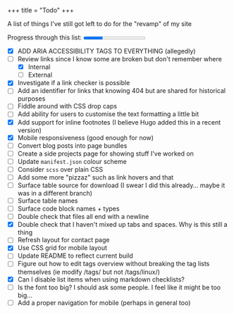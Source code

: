 +++
title = "Todo"
+++

A list of things I've still got left to do for the "revamp" of my site

Progress through this list: <progress id="todo" value="8" max="26"></progress>

* [x] ADD ARIA ACCESSIBILITY TAGS TO EVERYTHING (allegedly)
* [ ] Review links since I know some are broken but don't remember where
  * [x] Internal
  * [ ] External
* [x] Investigate if a link checker is possible
* [ ] Add an identifier for links that knowing 404 but are shared for historical purposes
* [ ] Fiddle around with CSS drop caps
* [ ] Add ability for users to customise the text formatting a little bit
* [x] Add support for inline footnotes (I believe Hugo added this in a recent version)
* [x] Mobile responsiveness (good enough for now)
* [ ] Convert blog posts into page bundles
* [ ] Create a side projects page for showing stuff I've worked on
* [ ] Update `manifest.json` colour scheme
* [ ] Consider `scss` over plain CSS
* [ ] Add some more "pizzaz" such as link hovers and that
* [ ] Surface table source for download (I swear I did this already... maybe it was in a different branch)
* [ ] Surface table names
* [ ] Surface code block names + types
* [ ] Double check that files all end with a newline
* [x] Double check that I haven't mixed up tabs and spaces. Why is this still a thing
* [ ] Refresh layout for contact page
* [x] Use CSS grid for mobile layout
* [ ] Update README to reflect current build
* [ ] Figure out how to edit tags overview without breaking the tag lists themselves (ie modify /tags/ but not /tags/linux/)
* [x] Can I disable list items when using markdown checklists?
* [ ] Is the font too big? I should ask some people. I feel like it might be too big...
* [ ] Add a proper navigation for mobile (perhaps in general too)
